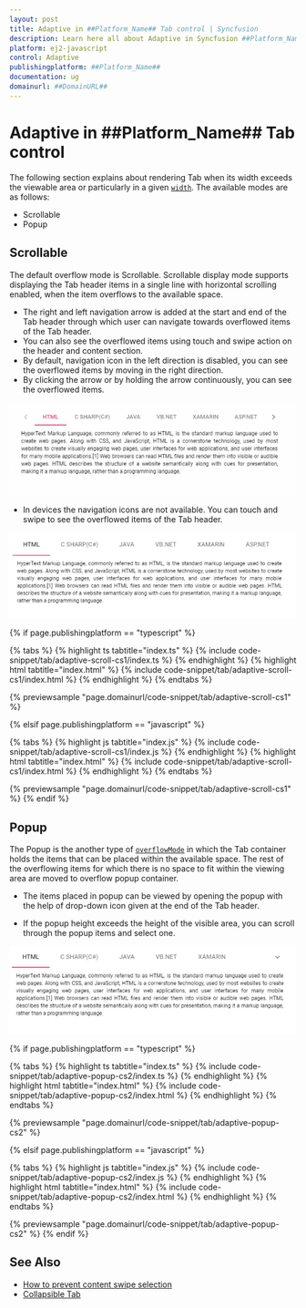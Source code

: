 ```yaml
---
layout: post
title: Adaptive in ##Platform_Name## Tab control | Syncfusion
description: Learn here all about Adaptive in Syncfusion ##Platform_Name## Tab control of Syncfusion Essential JS 2 and more.
platform: ej2-javascript
control: Adaptive 
publishingplatform: ##Platform_Name##
documentation: ug
domainurl: ##DomainURL##
---
```


# Adaptive in ##Platform_Name## Tab control

The following section explains about rendering Tab when its width exceeds the viewable area or particularly in a given [`width`](../api/tab#width). The available modes are as follows:

* Scrollable
* Popup

## Scrollable

The default overflow mode is Scrollable. Scrollable display mode supports displaying the Tab header items in a single line with horizontal scrolling enabled, when the item overflows to the available space.

* The right and left navigation arrow is added at the start and end of the Tab header through which user can navigate towards overflowed items of the Tab header.
* You can also see the overflowed items using touch and swipe action on the header and content section.
* By default, navigation icon in the left direction is disabled, you can see the overflowed items by moving in the right direction.
* By clicking the arrow or by holding the arrow continuously, you can see the overflowed items.

![Scrollable tab](./images/tabscroll.gif)

* In devices the navigation icons are not available. You can touch and swipe to see the overflowed items of the Tab header.

![Touch scroll](./images/touchscroll.gif)

{% if page.publishingplatform == "typescript" %}

 {% tabs %}
{% highlight ts tabtitle="index.ts" %}
{% include code-snippet/tab/adaptive-scroll-cs1/index.ts %}
{% endhighlight %}
{% highlight html tabtitle="index.html" %}
{% include code-snippet/tab/adaptive-scroll-cs1/index.html %}
{% endhighlight %}
{% endtabs %}
        
{% previewsample "page.domainurl/code-snippet/tab/adaptive-scroll-cs1" %}

{% elsif page.publishingplatform == "javascript" %}

{% tabs %}
{% highlight js tabtitle="index.js" %}
{% include code-snippet/tab/adaptive-scroll-cs1/index.js %}
{% endhighlight %}
{% highlight html tabtitle="index.html" %}
{% include code-snippet/tab/adaptive-scroll-cs1/index.html %}
{% endhighlight %}
{% endtabs %}

{% previewsample "page.domainurl/code-snippet/tab/adaptive-scroll-cs1" %}
{% endif %}

## Popup

The Popup is the another type of [`overflowMode`](../api/tab#overflowmode) in which the Tab container holds the items that can be placed within the available space. The rest of the overflowing items for which there is no space to fit within the viewing area are moved to overflow popup container.

* The items placed in popup can be viewed by opening the popup with the help of drop-down icon given at the end of the Tab header.

* If the popup height exceeds the height of the visible area, you can scroll through the popup items and select one.

![Tab with popup](./images/popup.gif)

{% if page.publishingplatform == "typescript" %}

 {% tabs %}
{% highlight ts tabtitle="index.ts" %}
{% include code-snippet/tab/adaptive-popup-cs2/index.ts %}
{% endhighlight %}
{% highlight html tabtitle="index.html" %}
{% include code-snippet/tab/adaptive-popup-cs2/index.html %}
{% endhighlight %}
{% endtabs %}
        
{% previewsample "page.domainurl/code-snippet/tab/adaptive-popup-cs2" %}

{% elsif page.publishingplatform == "javascript" %}

{% tabs %}
{% highlight js tabtitle="index.js" %}
{% include code-snippet/tab/adaptive-popup-cs2/index.js %}
{% endhighlight %}
{% highlight html tabtitle="index.html" %}
{% include code-snippet/tab/adaptive-popup-cs2/index.html %}
{% endhighlight %}
{% endtabs %}

{% previewsample "page.domainurl/code-snippet/tab/adaptive-popup-cs2" %}
{% endif %}

## See Also

* [How to prevent content swipe selection](./how-to/prevent-content-swipe-selection)
* [Collapsible Tab](./how-to/create-collapsible-tabs)